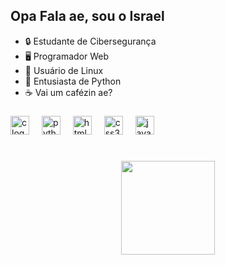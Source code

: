 <h2 align="left">Opa Fala ae, sou o Israel</h2>

- 🔒 Estudante de Cibersegurança
- 🖥️ Programador Web 
- 🐧 Usuário de Linux
- 🐍 Entusiasta de Python
- ☕ Vai um cafézin ae?

<h3></h3>

<div align="left">
  <img src="https://img.shields.io/badge/C-A8B9CC?logo=c&logoColor=black&style=for-the-badge" height="30" alt="c logo"  />
  <img width="12" />
  <img src="https://img.shields.io/badge/Python-3776AB?logo=python&logoColor=white&style=for-the-badge" height="30" alt="python logo"  />
  <img width="12" />
  <img src="https://img.shields.io/badge/HTML5-E34F26?logo=html5&logoColor=white&style=for-the-badge" height="30" alt="html5 logo"  />
  <img width="12" />
  <img src="https://img.shields.io/badge/CSS3-1572B6?logo=css3&logoColor=white&style=for-the-badge" height="30" alt="css3 logo"  />
  <img width="12" />
  <img src="https://img.shields.io/badge/JavaScript-F7DF1E?logo=javascript&logoColor=black&style=for-the-badge" height="30" alt="javascript logo"  />
</div>

#
<div align = "center">
  <img style = "width: 150px;" src = "https://i.pinimg.com/originals/6c/12/b1/6c12b17b704562734d8b4c3ebae07672.gif"/>
</div>

###

<br clear="both">


###

